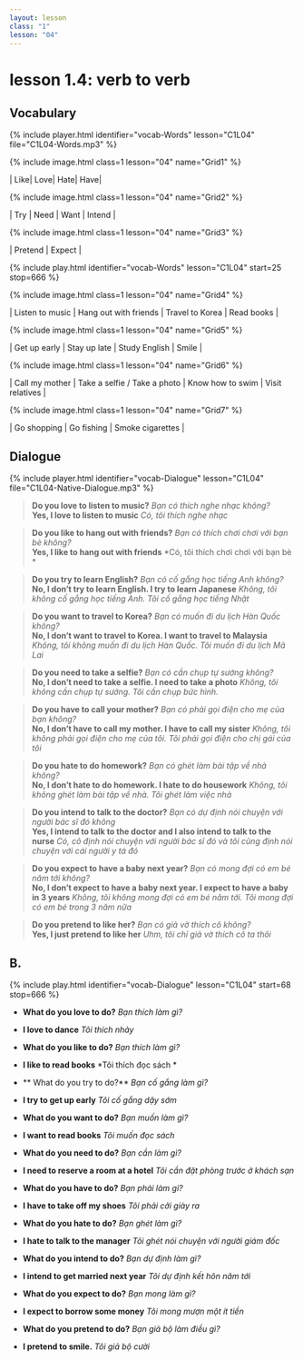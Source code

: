 ```yaml
---
layout: lesson
class: "1"
lesson: "04"
---
```


# lesson 1.4: verb to verb 

## Vocabulary
{% include player.html identifier="vocab-Words" lesson="C1L04" file="C1L04-Words.mp3" %}

{% include image.html class=1 lesson="04" name="Grid1" %}

| Like| Love| Hate| Have| 


{% include image.html class=1 lesson="04" name="Grid2" %}

| Try | Need | Want | Intend | 

{% include image.html class=1 lesson="04" name="Grid3" %}

| Pretend  | Expect |





{% include play.html identifier="vocab-Words" lesson="C1L04" start=25 stop=666 %}

{% include image.html class=1 lesson="04" name="Grid4" %}

| Listen to music | Hang out with friends | Travel to Korea | Read books | 

{% include image.html class=1 lesson="04" name="Grid5" %}

| Get up early  | Stay up late  | Study English | Smile | 

{% include image.html class=1 lesson="04" name="Grid6" %}

| Call my mother | Take a selfie / Take a photo  | Know how to swim | Visit relatives  | 

{% include image.html class=1 lesson="04" name="Grid7" %}

| Go shopping | Go fishing |  Smoke cigarettes  |





## Dialogue
{% include player.html identifier="vocab-Dialogue" lesson="C1L04" file="C1L04-Native-Dialogue.mp3" %}


> **Do you love to listen to music?** *Bạn có thích nghe nhạc không?*  
> **Yes, I love to listen to music** *Có, tôi thích nghe nhạc*  

> **Do you like to hang out with friends?** *Bạn có thích chơi chơi với bạn bè không?*    
> **Yes, I like to hang out with friends** *Có, tôi thích chơi chơi với bạn bè *    


> **Do you try to learn English?** *Bạn có cố gắng học tiếng Anh không?*  
> **No, I don’t try to learn English. I try to learn Japanese** *Không, tôi không cố gắng học tiếng Anh. Tôi cố gắng học tiếng Nhật*  

> **Do you want to travel to Korea?** *Bạn có muốn đi du lịch Hàn Quốc không?*  
> **No, I don’t want to travel to Korea. I want to travel to Malaysia** *Không, tôi không muốn đi du lịch Hàn Quốc. Tôi muốn đi du lịch Mã Lai*  

> **Do you need to take a selfie?** *Bạn có cần chụp tự sướng không?*  
> **No, I don’t need to take a selfie. I need to take a photo** *Không, tôi không cần chụp tự sướng. Tôi cần chụp bức hình.*  

> **Do you have to call your mother?** *Bạn có phải gọi điện cho mẹ của bạn không?*  
> **No, I don’t have to call my mother. I have to call my sister** *Không, tôi không phải gọi điện cho mẹ của tôi. Tôi phải gọi điện cho chị gái của tôi*  

> **Do you hate to do homework?** *Bạn có ghét làm bài tập về nhà không?*  
> **No, I don’t hate to do homework. I hate to do housework** *Không, tôi không ghét làm bài tập về nhà. Tôi ghét làm việc nhà*  

> **Do you intend to talk to the doctor?** *Bạn có dự định nói chuyện với người bác sĩ đó không*  
> **Yes, I intend to talk to the doctor and I also intend to talk to the nurse** *Có, cô định nói chuyện với người bác sĩ đó và tôi cũng định nói chuyện với cái người y tá đó*  

> **Do you expect to have a baby next year?** *Bạn có mong đợi có em bé năm tới không?*  
> **No, I don’t expect to have a baby next year. I expect to have a baby in 3 years** *Không, tôi không mong đợi có em bé năm tới. Tôi mong đợi có em bé trong 3 năm nữa*  

> **Do you pretend to like her?** *Bạn có giả vờ thích cô không?*  
> **Yes, I just pretend to like her** *Uhm, tôi chỉ giả vờ thích cô ta thôi*  


## B.
{% include play.html identifier="vocab-Dialogue" lesson="C1L04" start=68 stop=666 %}

- **What do you love to do?** *Bạn thích làm gì?*
- **I love to dance** *Tôi thích nhảy*

- **What do you like to do?** *Bạn thích làm gì?*
- **I like to read books** *Tôi thích đọc sách *

- ** What do you try to do?** *Bạn cố gắng làm gì?*
- **I try to get up early** *Tôi cố gắng dậy sớm*

- **What do you want to do?** *Bạn muốn làm gì?*
- **I want to read books** *Tôi muốn đọc sách*

- **What do you need to do?** *Bạn cần làm gì?*
- **I need to reserve a room at a hotel** *Tôi cần đặt phòng trước ở khách sạn*

- **What do you have to do?** *Bạn phải làm gì?*
- **I have to take off my shoes** *Tôi phải cởi giày ra*

- **What do you hate to do?** *Bạn ghét làm gì?*
- **I hate to talk to the manager** *Tôi ghét nói chuyện với người giám đốc*

- **What do you intend to do?** *Bạn dự định làm gì?*
- **I intend to get married next year** *Tôi dự định kết hôn năm tới*

- **What do you expect to do?** *Bạn mong làm gì?*
- **I expect to borrow some money** *Tôi mong mượn một ít tiền*

- **What do you pretend to do?** *Bạn giả bộ làm điều gì?*
- **I pretend to smile.** *Tôi giả bộ cười*

 
 